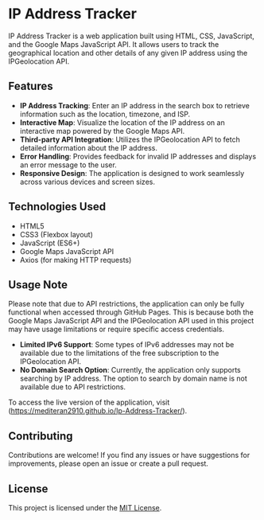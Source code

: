 # IP Address Tracker

IP Address Tracker is a web application built using HTML, CSS, JavaScript, and the Google Maps JavaScript API. It allows users to track the geographical location and other details of any given IP address using the IPGeolocation API.

## Features

- **IP Address Tracking**: Enter an IP address in the search box to retrieve information such as the location, timezone, and ISP.
- **Interactive Map**: Visualize the location of the IP address on an interactive map powered by the Google Maps API.
- **Third-party API Integration**: Utilizes the IPGeolocation API to fetch detailed information about the IP address.
- **Error Handling**: Provides feedback for invalid IP addresses and displays an error message to the user.
- **Responsive Design**: The application is designed to work seamlessly across various devices and screen sizes.

## Technologies Used

- HTML5
- CSS3 (Flexbox layout)
- JavaScript (ES6+)
- Google Maps JavaScript API
- Axios (for making HTTP requests)

## Usage Note

Please note that due to API restrictions, the application can only be fully functional when accessed through GitHub Pages. This is because both the Google Maps JavaScript API and the IPGeolocation API used in this project may have usage limitations or require specific access credentials.

- **Limited IPv6 Support**: Some types of IPv6 addresses may not be available due to the limitations of the free subscription to the IPGeolocation API.
- **No Domain Search Option**: Currently, the application only supports searching by IP address. The option to search by domain name is not available due to API restrictions.

To access the live version of the application, visit (https://mediteran2910.github.io/Ip-Address-Tracker/).

## Contributing

Contributions are welcome! If you find any issues or have suggestions for improvements, please open an issue or create a pull request.

## License

This project is licensed under the [MIT License](LICENSE).

